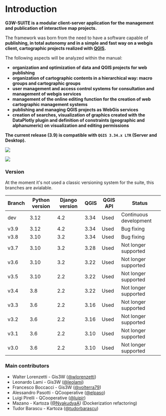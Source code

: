 # Introduction

**G3W-SUITE is a modular client-server application for the management and publication of interactive map projects.**

The framework was born from the need to have a software capable of **publishing, in total autonomy and in a simple and fast way on a webgis client, cartographic projects realized with [QGIS](https://qgis.org).**

The following aspects will be analyzed within the manual:
* **organization and optimization of data and QGIS projects for web publishing**
* **organization of cartographic contents in a hierarchical way: macro groups and cartographic groups**
* **user management and access control systems for consultation and management of webgis services**
* **management of the online editing function for the creation of web cartographic management systems**
* **publishing and managing QGIS projects as WebGis services**
* **creation of searches, visualization of graphics created with the DataPlotly plugin and definition of constraints (geographic and alphanumeric) on visualization and editing permissions**

**The current release (3.9) is compatible with `QGIS 3.34.x LTR` (Server and Desktop).**

![](images/manual/demo_qgis_project.png)

![](images/manual/demo_webgis_project.png)

### Version

At the moment it's not used a classic versioning system for the suite, this branches are avialable.

| Branch   | Python version | Django version | QGIS        | QGIS API | Status                 |
|----------|----------------|----------------|-------------|----------|------------------------|
| dev      | 3.12           | 4.2            | 3.34        | Used     | Continuous development |
| v3.9     | 3.12           | 4.2            | 3.34        | Used     | Bug fixing             |
| v3.8     | 3.10           | 3.2            | 3.34        | Used     | Bug fixing             |
| v3.7     | 3.10           | 3.2            | 3.28        | Used     | Not longer supported   |
| v3.6     | 3.10           | 3.2            | 3.22        | Used     | Not longer supported   |
| v3.5     | 3.10           | 2.2            | 3.22        | Used     | Not longer supported   |
| v3.4     | 3.8            | 2.2            | 3.22        | Used     | Not longer supported   |
| v3.3     | 3.6            | 2.2            | 3.16        | Used     | Not longer supported   |
| v3.2     | 3.6            | 2.2            | 3.16        | Used     | Not longer supported   |
| v3.1     | 3.6            | 2.2            | 3.10        | Used     | Not longer supported   |
| v3.0     | 3.6            | 2.2            | 3.10        | Used     | Not longer supported   |

### Main contributors
* Walter Lorenzetti - Gis3W ([@wlorenzetti](https://github.com/wlorenzetti))
* Leonardo Lami - Gis3W ([@leolami](https://github.com/leolami/))
* Francesco Boccacci - Gis3W ([@volterra79](https://github.com/volterra79))
* Alessandro Pasotti - QCooperative ([@elpaso](https://github.com/elpaso))
* Luigi Pirelli - QCooperative ([@luipir](https://github.com/luipir))
* Mazano - Kartoza ([@NyakudyaA](https://github.com/NyakudyaA)) (Dockerization refactoring)
* Tudor Barascu - Kartoza ([@tudorbarascu](https://github.com/tudorbarascu))
